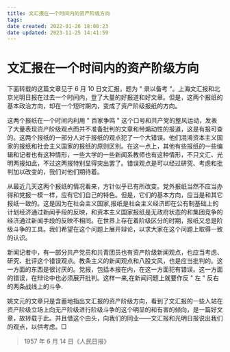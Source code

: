 ```yaml
---
title: 文汇报在一个时间内的资产阶级方向
tags: 
date created: 2022-01-26 18:08:23
date updated: 2023-11-25 14:41:59
---
```


# 文汇报在一个时间内的资产阶级方向

下面转载的这篇文章见于 6 月 10 日文汇报，题为 " 录以备考 "。上海文汇报和北京光明日报在过去一个时间内，登了大量的好报道和好文章。但是，这两个报纸的基本政治方向，却在一个短时期内，变成了资产阶级报纸的方向。

这两个报纸在一个时间内利用 " 百家争鸣 " 这个口号和共产党的整风运动，发表了大量表现资产阶级观点而并不准备批判的文章和带煽动性的报道，这是有报可查的。这两个报纸的一部分人对于报纸的观点犯了一个大错误。他们混淆资本主义国家的报纸和社会主义国家的报纸的原则区别。在这一点上，其他有些报纸的一些编辑和记者也有这种情形，一些大学的一些新闻系教师也有这种情形，不只文汇、光明两报如此，不过这两报特别显得突出罢了。错误观点是可以经过研究、考虑和批判加以改变的，我们对他们期待着。

从最近几天这两个报纸的情况看来，方针似乎已有所改变。党外报纸当然不应当办得和党报一模一样，应有它们自己的特色。但是，它们的基本方向，应当是和其它报纸一致的。这是因为在社会主义国家,报纸是社会主义经济即在公有制基础上的计划经济通过新闻手段的反映，和资本主义国家报纸是无政府状态的和集团竞争的经济通过新闻手段的反映不相同。在世界上存在着阶级区分的时期，报纸又总是阶级斗争的工具。我们希望在这个问题上展开辩论，以求大家在这个问题上取得一致的认识。

新闻记者中，有一部分共产党员和共青团员也有资产阶级新闻观点，也应当考虑、研究、批评这个错误观点。教条主义的新闻观点和八股文风，也是应当批判的。这一方面的东西是很讨厌的。党报，包括本报在内，在这一方面犯有错误。这一方面的错误，在辩论中也必须展开批判。这样一来,在新闻问题上就要作反 " 左 " 反右的两条战线上的斗争.

姚文元的文章只是含蓄地指出文汇报的资产阶级方向，看到了文汇报的一些人站在资产阶级立场上向无产阶级进行阶级斗争的这个明显的和有害的倾向，是一篇好文章，故转载于此。并且借这个由头，向我们的同业——文汇报和光明日报说出我们的观点，以供考虑。□

> 1957 年 6 月 14 日《人民日报》
